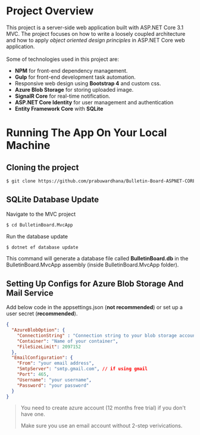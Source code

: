 # Project Overview
This project is a server-side web application built with ASP.NET Core 3.1 MVC.
The project focuses on how to write a loosely coupled architecture and how to apply *object oriented design principles* in ASP.NET Core web application.
</br>
</br>
Some of technologies used in this project are:
* **NPM** for front-end dependency management.
* **Gulp** for front-end development task automation.
* Responsive web design using **Bootstrap 4** and custom css.
* **Azure Blob Storage** for storing uploaded image.
* **SignalR Core** for real-time notification.
* **ASP.NET Core Identity** for user management and authentication
* **Entity Framework Core** with **SQLite**

# Running The App On Your Local Machine
## Cloning the project
```bash
$ git clone https://github.com/prabuwardhana/Bulletin-Board-ASPNET-CORE.git
```

## SQLite Database Update
Navigate to the MVC project
```bash
$ cd BulletinBoard.MvcApp
```
Run the database update
```bash
$ dotnet ef database update
```
This command will generate a database file called **BulletinBoard.db** in the BulletinBoard.MvcApp assembly (inside BulletinBoard.MvcApp folder).

## Setting Up Configs for Azure Blob Storage And Mail Service
Add below code in the appsettings.json (**not recommended**) or set up a user secret (**recommended**).
```json
{
  "AzureBlobOption": {
    "ConnectionString" : "Connection string to your blob storage account",
    "Container": "Name of your container",
    "FileSizeLimit": 2097152
  },
  "EmailConfiguration": {
    "From": "your email address",
    "SmtpServer": "smtp.gmail.com", // if using gmail
    "Port": 465,
    "Username": "your username",
    "Password": "your password"
  }
}
```
> You need to create azure account (12 months free trial) if you don't have one.
>
> Make sure you use an email account without 2-step verivications.
